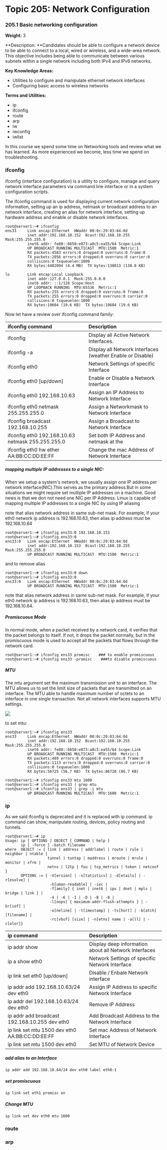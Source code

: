 # **Topic 205: Network Configuration**

### **205.1 Basic networking configuration**

**Weight:** 3

**Description: **Candidates should be able to configure a network device to be able to connect to a local, wired or wireless, and a wide-area network. This objective includes being able to communicate between various subnets within a single network including both IPv4 and IPv6 networks.

**Key Knowledge Areas:**

* Utilities to configure and manipulate ethernet network interfaces
* Configuring basic access to wireless networks

**Terms and Utilities:**

* ip
* ifconfig
* route
* arp
* iw
* iwconfig
* iwlist

In this course we spend some time on Networking tools and review what we has learned. As more  experienced we become, less time we spend on troubleshooting.

### ifconfig

ifconfig  \(interface configuration\) is a utility  to configure, manage and query network interface parameters via command line interface or in a system configuration scripts.

The ifconfig command is used for displaying current network configuration information, setting up an ip address, netmask or broadcast address to an network interface, creating an alias for network interface, setting up hardware address and enable or disable network interfaces.

```
root@server1:~# ifconfig 
ens33     Link encap:Ethernet  HWaddr 00:0c:29:03:64:0d  
          inet addr:192.168.10.152  Bcast:192.168.10.255  Mask:255.255.255.0
          inet6 addr: fe80::6650:e873:a8c5:ea55/64 Scope:Link
          UP BROADCAST RUNNING MULTICAST  MTU:1500  Metric:1
          RX packets:4583 errors:0 dropped:0 overruns:0 frame:0
          TX packets:2056 errors:0 dropped:0 overruns:0 carrier:0
          collisions:0 txqueuelen:1000 
          RX bytes:4402094 (4.4 MB)  TX bytes:138013 (138.0 KB)

lo        Link encap:Local Loopback  
          inet addr:127.0.0.1  Mask:255.0.0.0
          inet6 addr: ::1/128 Scope:Host
          UP LOOPBACK RUNNING  MTU:65536  Metric:1
          RX packets:255 errors:0 dropped:0 overruns:0 frame:0
          TX packets:255 errors:0 dropped:0 overruns:0 carrier:0
          collisions:0 txqueuelen:1000 
          RX bytes:19604 (19.6 KB)  TX bytes:19604 (19.6 KB)
```

Now let have a review over ifconfig command family:

| ifconfig command | Description |
| :--- | :--- |
| ifconfig | Display all Active Network Interfaces. |
| ifconfig -a | Display all Network Interfaces \(weather Enable or Disable\) |
| ifconfig eth0 | Network Settings of specific Interface |
| ifconfig eth0 \[up/down\] | Enable or Disable a Network Interface |
| ifconfig eth0 192.168.10.63 | Assign an IP Address   to Network Interface |
| ifconfig eth0 netmask 255.255.255.0 | Assign a Networkmask  to Network Interface |
| ifconfig broadcast  192.168.10.255 | Assign a Broadcast to Network Interface |
| ifconfig eth0 192.168.10.63 netmask 255.255.255.0 | Set both IP Address and netmask at the |
| ifconfig  eth0 hw ether AA:BB:CC:DD:EE:FF | Change the mac Address of Network  Interface |

##### mapping multiple IP addresses to a single NIC:

When we setup a system's network, we usually assign one IP address per network interface\(NIC\).This serves as the primary address.But in some situations we might require set multiple IP addresses on a machine. Good news is that we don not need one NIC per IP Address. Linux is capable of mapping multiple IP addresses to a single NIC by using IP aliasing

note that alias network address in same sub-net mask. For example, if your eth0 network ip address is 192.168.10.63, then alias ip address must be 192.168.10.64

```
root@server1:~# ifconfig ens33:0 192.168.10.153
root@server1:~# ifconfig ens33:0
ens33:0   Link encap:Ethernet  HWaddr 00:0c:29:03:64:0d  
          inet addr:192.168.10.153  Bcast:192.168.10.255  Mask:255.255.255.0
          UP BROADCAST RUNNING MULTICAST  MTU:1500  Metric:1
```

and to remove alias

```
root@server1:~# ifconfig ens33:0 down
root@server1:~# ifconfig ens33:0
ens33:0   Link encap:Ethernet  HWaddr 00:0c:29:03:64:0d  
          UP BROADCAST RUNNING MULTICAST  MTU:1500  Metric:1
```

note that alias network address in same sub-net mask. For example, if your eth0 network ip address is 192.168.10.63, then alias ip address must be 192.168.10.64.

##### Promiscuous Mode

In normal mode, when a packet received by a network card, it verifies that the packet belongs to itself. If not, it drops the packet normally, but in the promiscuous mode is used to accept all the packets that flows through the network card.

```
root@server1:~# ifconfig ens33 promisc    ### to enable promiscuous
root@server1:~# ifconfig ens33 -promisc    ###to disable promiscuous
```

##### MTU

The mtu argument set the maximum transmission unit to an interface. The MTU allows us to set the limit size of packets that are transmitted on an interface. The MTU able to handle maximum number of octets to an interface in one single transaction. Not all network interfaces supports MTU settings.

![](/assets/MTU.jpg)

to set mtu:

```
root@server1:~# ifconfig ens33
ens33     Link encap:Ethernet  HWaddr 00:0c:29:03:64:0d  
          inet addr:192.168.10.152  Bcast:192.168.10.255  Mask:255.255.255.0
          inet6 addr: fe80::6650:e873:a8c5:ea55/64 Scope:Link
          UP BROADCAST RUNNING MULTICAST  MTU:1500  Metric:1
          RX packets:489 errors:0 dropped:0 overruns:0 frame:0
          TX packets:1113 errors:0 dropped:0 overruns:0 carrier:0
          collisions:0 txqueuelen:1000 
          RX bytes:56725 (56.7 KB)  TX bytes:86720 (86.7 KB)

root@server1:~# ifconfig ens33 mtu 1600
root@server1:~# ifconfig ens33 | grep mtu
root@server1:~# ifconfig ens33 | grep -i mtu
          UP BROADCAST RUNNING MULTICAST  MTU:1600  Metric:1
```

### ip

As we said ifconfig is deprecated and it is replaced with ip command. ip command can show, manipulate routing, devices, policy routing and tunnels.

```
root@server1:~# ip
Usage: ip [ OPTIONS ] OBJECT { COMMAND | help }
       ip [ -force ] -batch filename
where  OBJECT := { link | address | addrlabel | route | rule | neighbor | ntable |
                   tunnel | tuntap | maddress | mroute | mrule | monitor | xfrm |
                   netns | l2tp | fou | tcp_metrics | token | netconf }
       OPTIONS := { -V[ersion] | -s[tatistics] | -d[etails] | -r[esolve] |
                    -h[uman-readable] | -iec |
                    -f[amily] { inet | inet6 | ipx | dnet | mpls | bridge | link } |
                    -4 | -6 | -I | -D | -B | -0 |
                    -l[oops] { maximum-addr-flush-attempts } | -br[ief] |
                    -o[neline] | -t[imestamp] | -ts[hort] | -b[atch] [filename] |
                    -rc[vbuf] [size] | -n[etns] name | -a[ll] | -c[olor]}
```

| ip command | Description |
| :--- | :--- |
| ip addr show | Display deep  information about all Network Interfaces |
| ip a show eth0 | Network Settings of specific Network Interface |
| ip link set eth0 \[up/down\] | Disable / Enbale Network interface |
| ip addr add 192.168.10.63/24 dev eth0 | Assign IP Address to specific Network Interface |
| ip addr del 192.168.10.63/24 dev eth0 | Remove IP Address |
| ip addr add broadcast 192.168.10.255 dev eth0 | Add Broadcast Address to the Network Interface |
| ip link set mtu 1500 dev eth0 AA:BB:CC:DD:EE:FF | Set mac Address of Network Interface |
| ip link set mtu 1500 dev eth0 | Set MTU of Network Device |

##### add alias to an Interface

```
ip addr add 192.168.10.64/24 dev eth0 label eth0:1
```

##### set promiscuous

```
ip link set eth1 promisc on
```

##### Change MTU

```
ip link set dev eth0 mtu 1600
```

### route



### arp



